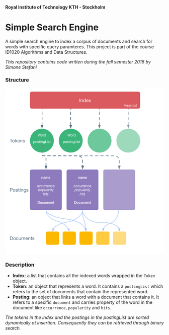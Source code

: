 #### Royal Institute of Technology KTH - Stockholm
# Simple Search Engine

A simple search engine to index a corpus of documents and search for words with specific query paramteres.
This project is part of the course ID1020 Algorithms and Data Structures.


_This repository contains code written during the fall semester 2016 by Simone Stefani_

### Structure
![alt text](https://github.com/SimoneStefani/simple-search-engine/blob/master/src/main/resources/proj1_schema.png)

### Description
- **Index**: a list that contains all the indexed words wrapped in the `Token` object.
- **Token**: an object that represents a word. It contains a `postingList` which refers to the set of documents that contain the represented word.
- **Posting**: an object that links a word with a document that contains it. It refers to a specific `document` and carries property of the word in the document like `occurrence`, `popularity` and `hits`.

_The tokens in the index and the postings in the postingList are sorted dynamically at insertion. Consequently they can be retrieved through binary search._

